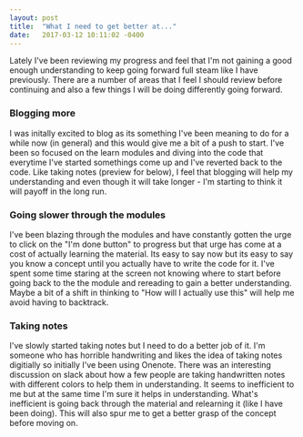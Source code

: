```yaml
---
layout: post
title:  "What I need to get better at..."
date:   2017-03-12 10:11:02 -0400
---
```



Lately I've been reviewing my progress and feel that I'm not gaining a good enough understanding to keep going forward full steam like I have previously.  There are a number of areas that I feel I should review before continuing and also a few things I will be doing differently going forward.

 ### Blogging more
 I was initally excited to blog as its something I've been meaning to do for a while now (in general) and this would give me a bit of a push to start.  I've been so focused on the learn modules and diving into the code that everytime I've started somethings come up and I've reverted back to the code.  Like taking notes (preview for below), I feel that blogging will help my understanding and even though it will take longer - I'm starting to think it will payoff in the long run.
 
 ### Going slower through the modules
 I've been blazing through the modules and have constantly gotten the urge to click on the "I'm done button" to progress but that urge has come at a cost of actually learning the material.  Its easy to say now but its easy to say you know a concept until you actually have to write the code for it.  I've spent some time staring at the screen not knowing where to start before going back to the the module and rereading to gain a better understanding.  Maybe a bit of a shift in thinking to "How will I actually use this" will help me avoid having to backtrack.  
 
 ### Taking notes
 I've slowly started taking notes but I need to do a better job of it.  I'm someone who has horrible handwriting and likes the idea of taking notes digitially so initially I've been using Onenote.  There was an interesting discussion on slack about how a few people are taking handwritten notes with different colors to help them in understanding.  It seems to inefficient to me but at the same time I'm sure it helps in understanding.  What's inefficient is going back through the material and relearning it (like I have been doing).  This will also spur me to get a better grasp of the concept before moving on.
 
 

